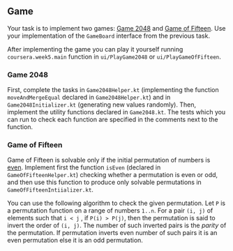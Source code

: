 ## Game

Your task is to implement two games: 
[Game 2048](https://en.wikipedia.org/wiki/2048_(video_game)) and
[Game of Fifteen](https://en.wikipedia.org/wiki/15_puzzle).
Use your implementation of the `GameBoard` interface from the previous task. 

After implementing the game you can play it yourself running `coursera.week5.main` function in 
`ui/PlayGame2048` or `ui/PlayGameOfFifteen`.

### Game 2048

First, complete the tasks in `Game2048Helper.kt` (implementing the function
`moveAndMergeEqual` declared in `Game2048Helper.kt`) and
in `Game2048Initializer.kt` (generating new values randomly).
Then, implement the utility functions declared in `Game2048.kt`.
The tests which you can run to check each function are specified in the comments
next to the function.

### Game of Fifteen

Game of Fifteen is solvable only if the initial permutation of numbers
is [even](https://en.wikipedia.org/wiki/Parity_of_a_permutation).
Implement first the function `isEven` (declared in `GameOfFifteenHelper.kt`)
checking whether a permutation is even or odd, and then use this function
to produce only solvable permutations in `GameOfFifteenIntiializer.kt`.

You can use the following algorithm to check the given permutation.
Let `P` is a permutation function on a range of numbers `1..n`.
For a pair `(i, j)` of elements such that `i < j` , if `P(i) > P(j)`,
then the permutation is said to invert the order of `(i, j)`.
The number of such inverted pairs is the _parity_ of the permutation.
If permutation inverts even number of such pairs it is an even permutation else
it is an odd permutation.